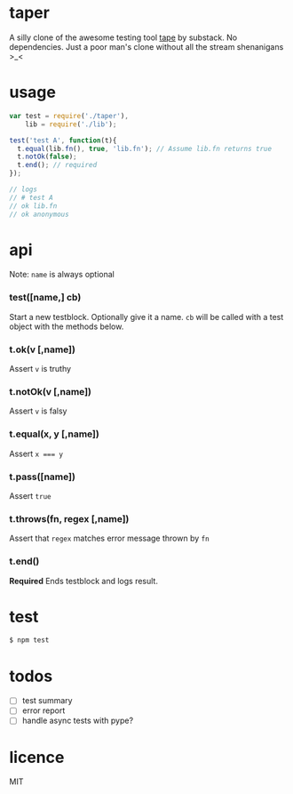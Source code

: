 # taper
A silly clone of the awesome testing tool [tape](https://github.com/substack/tape) by substack. No dependencies. Just a poor man's clone without all the stream shenanigans >_<

# usage
```javascript
var test = require('./taper'),
    lib = require('./lib');

test('test A', function(t){
  t.equal(lib.fn(), true, 'lib.fn'); // Assume lib.fn returns true
  t.notOk(false);
  t.end(); // required
});

// logs
// # test A
// ok lib.fn
// ok anonymous
```

# api
Note: `name` is always optional
### test([name,] cb)
Start a new testblock. Optionally give it a name. `cb` will be called with a test object with the methods below.
### t.ok(v [,name])
Assert `v` is truthy
### t.notOk(v [,name])
Assert `v` is falsy
### t.equal(x, y [,name])
Assert `x === y`
### t.pass([name])
Assert `true`
### t.throws(fn, regex [,name])
Assert that `regex` matches error message thrown by `fn`
### t.end()
**Required** Ends testblock and logs result.

# test
```bash
$ npm test
```

# todos
- [ ] test summary
- [ ] error report
- [ ] handle async tests with pype?

# licence
MIT